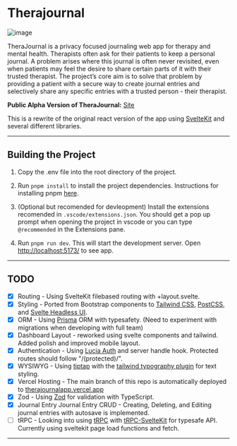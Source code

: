 # Therajournal
![image](https://user-images.githubusercontent.com/60304853/216665091-d8d79335-69cf-4f24-a9f7-a4de4f04da00.png)

TheraJournal is a privacy focused journaling web app for therapy and mental health. Therapists often ask for their patients to keep a personal journal. A problem arises where this journal is often never revisited, even when patients may feel the desire to share certain parts of it with their trusted therapist. The project’s core aim is to solve that problem by providing a patient with a secure way to create journal entries and selectively share any specific entries with a trusted person - their therapist.

**Public Alpha Version of TheraJournal:** [Site](https://therajournal.app)

This is a rewrite of the original react version of the app using [SvelteKit](https://kit.svelte.dev/) and several different libraries.

----

## Building the Project
1. Copy the .env file into the root directory of the project.

2. Run `pnpm install` to install the project dependencies. Instructions for installing pnpm [here](https://pnpm.io/installation).

3. (Optional but recomended for devleopment) Install the extensions recomended in `.vscode/extensions.json`. You should get a pop up prompt when opening the project in vscode or you can type `@recommended` in the Extensions pane.

4. Run `pnpm run dev`. This will start the development server. Open [http://localhost:5173/](http://localhost:5173/) to see app.

----

## TODO

- [x] Routing - Using SvelteKit filebased routing with +layout.svelte.
- [x] Styling - Ported from Bootstrap components to [Tailwind CSS](https://tailwindcss.com/), [PostCSS](https://postcss.org/), and [Svelte Headless UI](https://svelte-headlessui.goss.io/docs).
- [x] ORM - Using [Prisma](https://www.prisma.io/) ORM with typesafety. (Need to experiment with migrations when developing with full team)
- [x] Dashboard Layout - reworked using svelte components and tailwind. Added polish and improved mobile layout.
- [x] Authentication - Using [Lucia Auth](https://github.com/pilcrowOnPaper/lucia-auth) and server handle hook. Protected routes should follow "/(protected)/".
- [x] WYSIWYG - Using [tiptap](https://tiptap.dev/) with the [tailwind typography plugin](https://tailwindcss.com/docs/typography-plugin) for text styling.
- [x] Vercel Hosting - The main branch of this repo is automatically deployed to [therajournalapp.vercel.app](https://therajournalapp.vercel.app)
- [x] Zod - Using [Zod](https://zod.dev/?id=introduction) for validation with TypeScript.
- [x] Journal Entry Journal Entry CRUD - Creating, Deleting, and Editing journal entries with autosave is implemented.
- [ ] tRPC - Looking into using [tRPC](trpc.io) with [tRPC-SvelteKit](https://github.com/icflorescu/trpc-sveltekit) for typesafe API. Currently using sveltekit page load functions and fetch.

----
